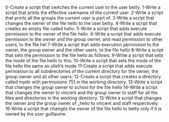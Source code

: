 0-Create a script that switches the current user to the user betty.
1-Write a script that prints the effective username of the current user.
2-Write a script that prints all the groups the current user is part of.
3-Write a script that changes the owner of the file hello to the user betty.
4-Write a script that creates an empty file called hello.
5-Write a script that adds execute permission to the owner of the file hello.
6-Write a script that adds execute permission to the owner and the group owner, and read permission to other users, to the file hel
7-Write a script that adds execution permission to the owner, the group owner and the other users, to the file hello
8-Write a script that sets the permission to the file hello as follows:
9-Write a script that sets the mode of the file hello to this:
10-Write a script that sets the mode of the file hello the same as olleh’s mode
11-Create a script that adds execute permission to all subdirectories of the current directory for the owner, the group owner and all other users.
12-Create a script that creates a directory called mydir with permissions 751 in the working directory.
13-Write a script that changes the group owner to school for the file hello
14-Write a script that changes the owner to vincent and the group owner to staff for all the files and directories in the working directory.
15-Write a script that changes the owner and the group owner of _hello to vincent and staff respectively.
16-Write a script that changes the owner of the file hello to betty only if it is owned by the user guillaume.
